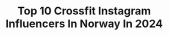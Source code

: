 ---
title: Top 10 Crossfit Instagram Influencers In Norway In 2024
description: >-
  Find top crossfit Instagram influencers in Norway in 2024. Most popular hashtags: #crossfit #fitness #nutrition #workout.
platform: Instagram
hits: 93
text_top: Discover the top-rated Instagram profiles on inBeat.
text_bottom: Our platform aggregates 93 Instagram influencers like this in Norway for you to pitch.
profiles:
  - username: "noraangel"
    fullname: >-
      Nora Angel
    bio: >-
      Norway Personal Trainer | Registered Nurse Online Coach • PT & Head Coach @crossfitlevanger COACHING?👇🏽
    location: "Norway"
    followers: 8893
    engagement: 311
    commentsToLikes: 0.028945
    id: ck9hcne6vm5xt0j7868cbv2qb
    verified: false
    hashtags: "#egenreklame, #goodgirlsyndrome, #natureisourplayground, #reklame"
  - username: "lasselom"
    fullname: >-
      Lasse L. Matberg 🇳🇴
    bio: >-
      Podcast🎙️ @gympodd1 @crossfitlevanger 🏋🏼‍♀️ @crossfitcentrum Manager👩🏽‍💻 @ingridbruvik_ Contact: Ingrid@ingridbruvik.no
    location: "Norway"
    followers: 639378
    engagement: 63
    commentsToLikes: 0.027949
    id: ck0vzv64eb1z50i19uhxqx3cx
    verified: true
    hashtags: "#treningsreise, #crossfitlevanger, #crossfit, #tromsolove"
  - username: "colleenfotsch"
    fullname: >-
      colleenfotsch
    bio: >-
      Data Analyst UC Berkeley Swimming NCAA Champions 2011&2012 CrossFit Games Athlete US National Bobsled Team 2020-2021 🇺🇸 Check Out My Programming ⬇️
    location: "Norway"
    followers: 310827
    engagement: 50
    commentsToLikes: 0.005255
    id: ck0tvi9cvbh0i0i19zoag6ouu
    verified: true
    hashtags: "#utah, #squat, #crossfit, #progress"
  - username: "_giadamassara_"
    fullname: >-
      Giada Massara
    bio: >-
      My work: Casting Director #mediaset 📺🎥🎬 @forummediaset My sport: Weightlifting/Crossfit ➡️per info e collab.➡️DM/📩giadina.massara@icloud.com
    location: "Norway"
    followers: 45472
    engagement: 997
    commentsToLikes: 0.071150
    id: ck5hr9419uhac0i116ngq4l7x
    verified: false
    hashtags: "#me, #smile, #oodt, #tv"
  - username: "okaprol"
    fullname: >-
      Onur
    bio: >-
      Estrella de DivaDne ♾ Origin 🇹🇷 Live 🇺🇸 Love 🇪🇸 Work 💨👨🏻‍💻🤯 CrossFit🏋🏻‍♂️~ Be smart & global ~ Boston, MA
    location: "Norway"
    followers: 8331
    engagement: 1865
    commentsToLikes: 0.028634
    id: ck8td98582f080j78ajxulicr
    verified: false
    hashtags: "#fun, #massachusetts, #gaycouple, #scruff"
  - username: "cscoffin13"
    fullname: >-
      Corinna Coffin, MS, RD
    bio: >-
      Registered Dietitian | Athlete CrossFit Games & OCR competitor🏋🏽‍♀️🏃🏽‍♀️ @altrarunning Athlete - USA Nutrition Coaching 👇🏼
    location: "Norway"
    followers: 20252
    engagement: 611
    commentsToLikes: 0.042972
    id: ck55kiv8rzeli0i11pxw4bzqs
    verified: false
    hashtags: "#spartanpro, #foodforthought, #teamaltra, #repost"
  - username: "hogberglukas"
    fullname: >-
      Crossfit | Athlete | PT online
    bio: >-
      🇸🇪 Crossfit Games competitor - 3rd fittest on earth 2018| Athlete | @nike | @redbullsweden | @kingsbox_italia | 💥👇🏻PT Online coachning👇🏻💥 GET FIT🔥
    location: "Norway"
    followers: 128580
    engagement: 200
    commentsToLikes: 0.022360
    id: ck5cjzv5gvtyr0i11gfkd3cp1
    verified: true
    hashtags: "#workoutideas, #pt, #ptonline, #fitnessfood"
  - username: "sarahschollathlete"
    fullname: >-
      Sarah Scholl ATHLETE & COACH🇺🇸
    bio: >-
      Strength Coach/ Nutrition Coach CrossFit Games Athlete MastersDegree SportPsychology Track&Field All-American/Georgetown alum @myathleticadvantage
    location: "Norway"
    followers: 104370
    engagement: 164
    commentsToLikes: 0.030144
    id: ck5hcjprvifb00i11nkwb3cnn
    verified: false
    hashtags: "#workhard, #gym, #myathleticadvantage, #fitness"
  - username: "aaparker1"
    fullname: >-
      Alex Parker
    bio: >-
      2015 Crossfit Games Athlete 6x Regionals Athlete Lawyer turned Nutrition Coach Owner of @tacticnutrition Podcast - @afternoonsnackpodcast
    location: "Norway"
    followers: 43776
    engagement: 198
    commentsToLikes: 0.019449
    id: ck0vweg7wtbpd0i19s7p5by66
    verified: false
    hashtags: "#tacticnutrition, #nutrition, #crossfit, #supplements"
  - username: "megg_a_tron"
    fullname: >-
      Meg Reardon
    bio: >-
      Owner of @wagsandweights 🐶 3x Crossfit Games Athlete 💍@clewis1122 @spartan | @directhemp | @bsnsupplements
    location: "Norway"
    followers: 31466
    engagement: 362
    commentsToLikes: 0.026674
    id: ck5q4h8k3p0ku0i11apz47mwh
    verified: false
    hashtags: "#wagsandweights, #enjoythejourney, #crossfit, #forgedbyzeus"
---